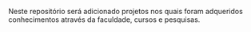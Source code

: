 Neste repositório será adicionado projetos nos quais foram adqueridos conhecimentos através da faculdade, cursos e pesquisas. 

